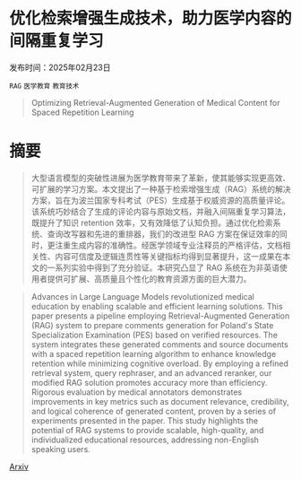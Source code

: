 # 优化检索增强生成技术，助力医学内容的间隔重复学习

发布时间：2025年02月23日

`RAG` `医学教育` `教育技术`

> Optimizing Retrieval-Augmented Generation of Medical Content for Spaced Repetition Learning

# 摘要

> 大型语言模型的突破性进展为医学教育带来了革新，使其能够实现更高效、可扩展的学习方案。本文提出了一种基于检索增强生成（RAG）系统的解决方案，旨在为波兰国家专科考试（PES）生成基于权威资源的高质量评论。该系统巧妙结合了生成的评论内容与原始文档，并融入间隔重复学习算法，既提升了知识 retention 效率，又有效降低了认知负担。通过优化检索系统、查询改写器和先进的重排器，我们的改进型 RAG 方案在保证效率的同时，更注重生成内容的准确性。经医学领域专业注释员的严格评估，文档相关性、内容可信度及逻辑连贯性等关键指标均得到显著提升，这一成果在本文的一系列实验中得到了充分验证。本研究凸显了 RAG 系统在为非英语使用者提供可扩展、高质量且个性化的教育资源方面的巨大潜力。

> Advances in Large Language Models revolutionized medical education by enabling scalable and efficient learning solutions. This paper presents a pipeline employing Retrieval-Augmented Generation (RAG) system to prepare comments generation for Poland's State Specialization Examination (PES) based on verified resources. The system integrates these generated comments and source documents with a spaced repetition learning algorithm to enhance knowledge retention while minimizing cognitive overload. By employing a refined retrieval system, query rephraser, and an advanced reranker, our modified RAG solution promotes accuracy more than efficiency. Rigorous evaluation by medical annotators demonstrates improvements in key metrics such as document relevance, credibility, and logical coherence of generated content, proven by a series of experiments presented in the paper. This study highlights the potential of RAG systems to provide scalable, high-quality, and individualized educational resources, addressing non-English speaking users.

[Arxiv](https://arxiv.org/abs/2503.01859)